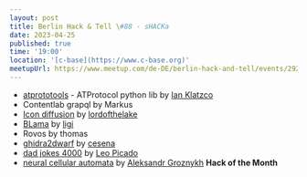 ```yaml
---
layout: post
title: Berlin Hack & Tell \#88 - sHACKa
date: 2023-04-25
published: true
time: '19:00'
location: '[c-base](https://www.c-base.org)'
meetupUrl: https://www.meetup.com/de-DE/berlin-hack-and-tell/events/292978601
---
```


* [atprototools](https://github.com/ianklatzco/atprototools) - ATProtocol python lib by [Ian Klatzco](https://github.com/ianklatzco)
* Contentlab grapql by Markus
* [Icon diffusion](https://github.com/lordofthelake/icondiffusion) by [lordofthelake](https://github.com/lordofthelake)
* [BLama](https://staging.bsky.app/profile/blama.bsky.social) by [ligi](https://ligi.de)
* Rovos by thomas
* [ghidra2dwarf](https://github.com/cesena/ghidra2dwarf) by [cesena](https://github.com/cesena/ghidra2dwarf)
* [dad jokes 4000](https://github.com/leopic/dad-jokes-4000) by [Leo Picado](https://github.com/leopic/dad-jokes-4000)
* [neural cellular automata](https://github.com/algroznykh/notebooks) by [Aleksandr Groznykh](https://github.com/algroznykh) **Hack of the Month**